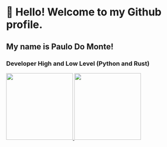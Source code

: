 # 👋 Hello! Welcome to my Github profile.
## My name is Paulo Do Monte!
### Developer High and Low Level (Python and Rust)

<div>
<a href="https://github.com/PauloDoMonte">
<img loading="lazy" height="180em" src="https://github-readme-stats.vercel.app/api/top-langs/?username=PauloDoMonte&layout=compact&langs_count=7&theme=dracula"/>
<img loading="lazy" height="180em" src="https://github-readme-stats.vercel.app/api?username=PauloDoMonte&show_icons=true&theme=dracula&include_all_commits=true&count_private=true"/>
</div>
